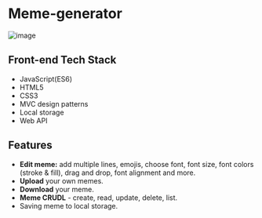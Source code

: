 # Meme-generator


![image](https://res.cloudinary.com/dezqiqsqb/image/upload/v1682435831/Meme_dwzxkm.png)


## Front-end Tech Stack
- JavaScript(ES6)
- HTML5
- CSS3
- MVC design patterns
- Local storage
- Web API

## Features
- **Edit meme:** add multiple lines, emojis, choose font, font size, font colors (stroke & fill), drag and drop, font alignment and more.
- **Upload** your own memes.
- **Download** your meme.
- **Meme CRUDL** - create, read, update, delete, list.
- Saving meme to local storage.
